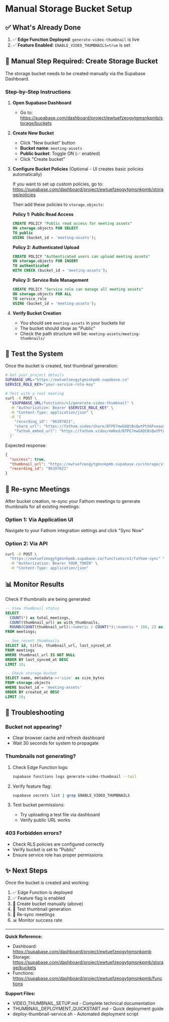 # Manual Storage Bucket Setup

## ✅ What's Already Done

1. ✅ **Edge Function Deployed**: `generate-video-thumbnail` is live
2. ✅ **Feature Enabled**: `ENABLE_VIDEO_THUMBNAILS=true` is set

## 🔧 Manual Step Required: Create Storage Bucket

The storage bucket needs to be created manually via the Supabase Dashboard.

### Step-by-Step Instructions

1. **Open Supabase Dashboard**
   - Go to: https://supabase.com/dashboard/project/ewtuefzeogytgmsnkpmb/storage/buckets

2. **Create New Bucket**
   - Click "New bucket" button
   - **Bucket name**: `meeting-assets`
   - **Public bucket**: Toggle ON (✅ enabled)
   - Click "Create bucket"

3. **Configure Bucket Policies** (Optional - UI creates basic policies automatically)

   If you want to set up custom policies, go to:
   https://supabase.com/dashboard/project/ewtuefzeogytgmsnkpmb/storage/policies

   Then add these policies to `storage.objects`:

   **Policy 1: Public Read Access**
   ```sql
   CREATE POLICY "Public read access for meeting assets"
   ON storage.objects FOR SELECT
   TO public
   USING (bucket_id = 'meeting-assets');
   ```

   **Policy 2: Authenticated Upload**
   ```sql
   CREATE POLICY "Authenticated users can upload meeting assets"
   ON storage.objects FOR INSERT
   TO authenticated
   WITH CHECK (bucket_id = 'meeting-assets');
   ```

   **Policy 3: Service Role Management**
   ```sql
   CREATE POLICY "Service role can manage all meeting assets"
   ON storage.objects FOR ALL
   TO service_role
   USING (bucket_id = 'meeting-assets');
   ```

4. **Verify Bucket Creation**
   - You should see `meeting-assets` in your buckets list
   - The bucket should show as "Public"
   - Check the path structure will be: `meeting-assets/meeting-thumbnails/`

## 🧪 Test the System

Once the bucket is created, test thumbnail generation:

```bash
# Get your project details
SUPABASE_URL="https://ewtuefzeogytgmsnkpmb.supabase.co"
SERVICE_ROLE_KEY="your-service-role-key"

# Test with a real meeting
curl -X POST \
  "$SUPABASE_URL/functions/v1/generate-video-thumbnail" \
  -H "Authorization: Bearer $SERVICE_ROLE_KEY" \
  -H "Content-Type: application/json" \
  -d '{
    "recording_id": "96397021",
    "share_url": "https://fathom.video/share/BTPE7mwG8QtBsQwtPtX6PxeauX1C8bZf",
    "fathom_embed_url": "https://fathom.video/embed/BTPE7mwG8QtBsQwtPtX6PxeauX1C8bZf"
  }'
```

Expected response:
```json
{
  "success": true,
  "thumbnail_url": "https://ewtuefzeogytgmsnkpmb.supabase.co/storage/v1/object/public/meeting-assets/meeting-thumbnails/96397021.jpg",
  "recording_id": "96397021"
}
```

## 🔄 Re-sync Meetings

After bucket creation, re-sync your Fathom meetings to generate thumbnails for all existing meetings:

### Option 1: Via Application UI
Navigate to your Fathom integration settings and click "Sync Now"

### Option 2: Via API
```bash
curl -X POST \
  "https://ewtuefzeogytgmsnkpmb.supabase.co/functions/v1/fathom-sync" \
  -H "Authorization: Bearer YOUR_TOKEN" \
  -H "Content-Type: application/json"
```

## 📊 Monitor Results

Check if thumbnails are being generated:

```sql
-- View thumbnail status
SELECT
  COUNT(*) as total_meetings,
  COUNT(thumbnail_url) as with_thumbnails,
  ROUND(COUNT(thumbnail_url)::numeric / COUNT(*)::numeric * 100, 2) as percentage
FROM meetings;

-- See recent thumbnails
SELECT id, title, thumbnail_url, last_synced_at
FROM meetings
WHERE thumbnail_url IS NOT NULL
ORDER BY last_synced_at DESC
LIMIT 10;

-- Check storage bucket
SELECT name, metadata->>'size' as size_bytes
FROM storage.objects
WHERE bucket_id = 'meeting-assets'
ORDER BY created_at DESC
LIMIT 10;
```

## 🐛 Troubleshooting

### Bucket not appearing?
- Clear browser cache and refresh dashboard
- Wait 30 seconds for system to propagate

### Thumbnails not generating?
1. Check Edge Function logs:
   ```bash
   supabase functions logs generate-video-thumbnail --tail
   ```

2. Verify feature flag:
   ```bash
   supabase secrets list | grep ENABLE_VIDEO_THUMBNAILS
   ```

3. Test bucket permissions:
   - Try uploading a test file via dashboard
   - Verify public URL works

### 403 Forbidden errors?
- Check RLS policies are configured correctly
- Verify bucket is set to "Public"
- Ensure service role has proper permissions

## ✨ Next Steps

Once the bucket is created and working:

1. ✅ Edge Function is deployed
2. ✅ Feature flag is enabled
3. 🔧 Create bucket manually (above)
4. 🧪 Test thumbnail generation
5. 🔄 Re-sync meetings
6. 📊 Monitor success rate

---

**Quick Reference:**
- Dashboard: https://supabase.com/dashboard/project/ewtuefzeogytgmsnkpmb
- Storage: https://supabase.com/dashboard/project/ewtuefzeogytgmsnkpmb/storage/buckets
- Functions: https://supabase.com/dashboard/project/ewtuefzeogytgmsnkpmb/functions

**Support Files:**
- VIDEO_THUMBNAIL_SETUP.md - Complete technical documentation
- THUMBNAIL_DEPLOYMENT_QUICKSTART.md - Quick deployment guide
- deploy-thumbnail-service.sh - Automated deployment script
